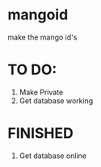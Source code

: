 # mangoid
make the mango id's

# TO DO:
1. Make Private
2. Get database working

# FINISHED
1. Get database online
